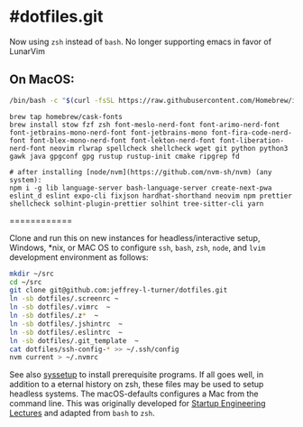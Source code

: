 #dotfiles.git
============

Now using `zsh` instead of `bash`. No longer supporting emacs in favor of LunarVim

## On MacOS:
```sh
/bin/bash -c "$(curl -fsSL https://raw.githubusercontent.com/Homebrew/install/HEAD/install.sh)"
```
```
brew tap homebrew/cask-fonts
brew install stow fzf zsh font-meslo-nerd-font font-arimo-nerd-font font-jetbrains-mono-nerd-font font-jetbrains-mono font-fira-code-nerd-font font-blex-mono-nerd-font font-lekton-nerd-font font-liberation-nerd-font neovim rlwrap spellcheck shellcheck wget git python python3 gawk java gpgconf gpg rustup rustup-init cmake ripgrep fd
```
```
# after installing [node/nvm](https://github.com/nvm-sh/nvm) (any system):
npm i -g lib language-server bash-language-server create-next-pwa eslint_d eslint expo-cli fixjson hardhat-shorthand neovim npm prettier shellcheck solhint-plugin-prettier solhint tree-sitter-cli yarn
```
============

Clone and run this on  new instances for headless/interactive setup, Windows, *nix, or MAC OS to
configure `ssh`, `bash`, `zsh`, `node`, and `lvim` development environment as follows:

```sh
mkdir ~/src
cd ~/src
git clone git@github.com:jeffrey-l-turner/dotfiles.git
ln -sb dotfiles/.screenrc ~
ln -sb dotfiles/.vimrc  ~
ln -sb dotfiles/.z*  ~
ln -sb dotfiles/.jshintrc  ~
ln -sb dotfiles/.eslintrc  ~
ln -sb dotfiles/.git_template  ~
cat dotfiles/ssh-config-* >> ~/.ssh/config
nvm current > ~/.nvmrc
```


See also [syssetup](http://github.com/jeffrey-l-turner/syssetup) to install prerequisite programs. If all goes well, in addition to a eternal history on zsh, these files may
be used to setup headless systems. The macOS-defaults configures a Mac from the command line.  This was originally developed for
[Startup Engineering Lectures](https://class.coursera.org/) and adapted from `bash` to `zsh`.


